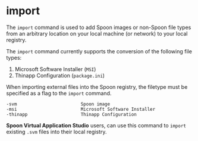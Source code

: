 # import

The `import` command is used to add Spoon images or non-Spoon file types from an arbitrary location on your local machine (or network) to your local registry.

The `import` command currently supports the conversion of the following file types: 

1. Microsoft Software Installer (`MSI`)
2. Thinapp Configuration (`package.ini`)

When importing external files into the Spoon registry, the filetype must be specified as a flag to the `import` command. 

	-svm						Spoon image
	-msi						Microsoft Software Installer
	-thinapp					Thinapp Configuration

**Spoon Virtual Application Studio** users, can use this command to `import` existing `.svm` files into their local registry. 


